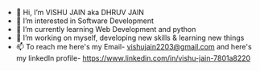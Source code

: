 - 👋 Hi, I’m VISHU JAIN aka DHRUV JAIN
- 👀 I’m interested in Software Development
- 🌱 I’m currently learning Web Development and python
- 💞️ I’m working on myself, developing new skills & learning new things
- 📫 To reach me here's my Email- vishujain2203@gmail.com and here's my linkedIn profile- https://www.linkedin.com/in/vishu-jain-7801a8220
<!---
VishuJain16/VishuJain16 is a ✨ special ✨ repository because its `README.md` (this file) appears on your GitHub profile.
You can click the Preview link to take a look at your changes.
--->
